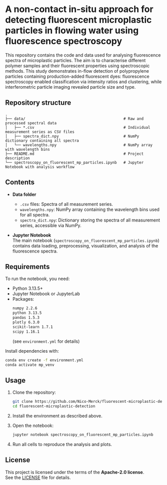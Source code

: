 # A non-contact in-situ approach for detecting fluorescent microplastic particles in flowing water using fluorescence spectroscopy

This repository contains the code and data used for analysing fluorescence spectra of microplastic particles. The aim is to characterise different polymer samples and their fluorescent properties using spectroscopic methods.
This study demonstrates in-flow detection of polypropylene particles containing production-added fluorescent dyes: fluorescence spectroscopy enabled classification via intensity ratios and clustering, while interferometric particle imaging revealed particle size and type.

## Repository structure

```
.
├── data/                                            # Raw and processed spectral data
│   ├── *.csv                                        # Individual measurement series as CSV files
│   ├── spectra_dict.npy                             # NumPy dictionary containing all spectra
│   └── wavelengths.npy                              # NumPy array with wavelength bins
├── README.md                                        # Project description
└── spectroscopy_on_fluorescent_mp_particles.ipynb   # Jupyter Notebook with analysis workflow
```

## Contents

- **Data folder**  
  - `.csv` files: Spectra of all measurement series.  
  - `wavelengths.npy`: NumPy array containing the wavelength bins used for all spectra.  
  - `spectra_dict.npy`: Dictionary storing the spectra of all measurement series, accessible via NumPy.
 
- **Jupyter Notebook**  
  The main notebook (`spectroscopy_on_fluorescent_mp_particles.ipynb`) contains data loading, preprocessing, visualization, and analysis of the fluorescence spectra.  

## Requirements

To run the notebook, you need:

- Python 3.13.5+  
- Jupyter Notebook or JupyterLab  
- Packages:  
  ```bash
  numpy 2.2.6
  python 3.13.5
  pandas 1.5.3
  plotly 6.3.0
  scikit-learn 1.7.1
  scipy 1.16.1
  ```
  (see `environment.yml` for details)

Install dependencies with:
```bash
conda env create -f environment.yml
conda activate mp_venv
```

## Usage

1. Clone the repository:
   ```bash
   git clone https://github.com/Nico-Merck/fluorescent-microplastic-detection.git
   cd fluorescent-microplastic-detection
   ```

2. Install the environment as described above.  

3. Open the notebook:
   ```bash
   jupyter notebook spectroscopy_on_fluorescent_mp_particles.ipynb
   ```

4. Run all cells to reproduce the analysis and plots.  

## License

This project is licensed under the terms of the **Apache-2.0 license**.  
See the [LICENSE](LICENSE) file for details.

